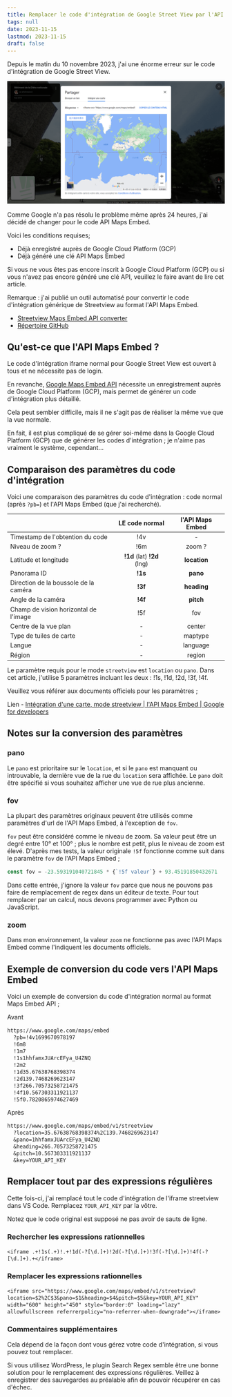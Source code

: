 ```yaml
---
title: Remplacer le code d'intégration de Google Street View par l'API Maps Embed en utilisant des expressions régulières
tags: null
date: 2023-11-15
lastmod: 2023-11-15
draft: false
---
```


Depuis le matin du 10 novembre 2023, j'ai une énorme erreur sur le code d'intégration de Google Street View.

![Code d'intégration de Google Maps Street View](../../../images/googlemap01.fr.png "© Google")

Comme Google n'a pas résolu le problème même après 24 heures, j'ai décidé de changer pour le code API Maps Embed.

Voici les conditions requises;

- Déjà enregistré auprès de Google Cloud Platform (GCP)
- Déjà généré une clé API Maps Embed

Si vous ne vous êtes pas encore inscrit à Google Cloud Platform (GCP) ou si vous n'avez pas encore généré une clé API, veuillez le faire avant de lire cet article.

Remarque : j'ai publié un outil automatisé pour convertir le code d'intégration générique de Streetview au format l'API Maps Embed.

- [Streetview Maps Embed API converter](https://profound-arithmetic-7fd00d.netlify.app)
- [Répertoire GitHub](https://github.com/mayumih387/streetview-converter)

## Qu'est-ce que l'API Maps Embed ?

Le code d'intégration iframe normal pour Google Street View est ouvert à tous et ne nécessite pas de login.

En revanche, [Google Maps Embed API](https://developers.google.com/maps/documentation/embed/get-started) nécessite un enregistrement auprès de Google Cloud Platform (GCP), mais permet de générer un code d'intégration plus détaillé.

Cela peut sembler difficile, mais il ne s'agit pas de réaliser la même vue que la vue normale.

En fait, il est plus compliqué de se gérer soi-même dans la Google Cloud Platform (GCP) que de générer les codes d'intégration ; je n'aime pas vraiment le système, cependant...

## Comparaison des paramètres du code d'intégration

Voici une comparaison des paramètres du code d'intégration : code normal (après `?pb=`) et l'API Maps Embed (que j'ai recherché).

|                                       |       LE code normal        | l'API Maps Embed |
| ------------------------------------- | :-------------------------: | :--------------: |
| Timestamp de l'obtention du code      |             !4v             |        -         |
| Niveau de zoom ?                      |             !6m             |      zoom ?      |
| Latitude et longitude                 | **!1d** (lat) **!2d** (lng) |   **location**   |
| Panorama ID                           |           **!1s**           |     **pano**     |
| Direction de la boussole de la caméra |           **!3f**           |   **heading**    |
| Angle de la caméra                    |           **!4f**           |    **pitch**     |
| Champ de vision horizontal de l'image |             !5f             |       fov        |
| Centre de la vue plan                 |              -              |      center      |
| Type de tuiles de carte               |              -              |     maptype      |
| Langue                                |              -              |     language     |
| Région                                |              -              |      region      |

Le paramètre requis pour le mode `streetview` est `location` ou `pano`. Dans cet article, j'utilise 5 paramètres incluant les deux : !1s, !1d, !2d, !3f, !4f.

Veuillez vous référer aux documents officiels pour les paramètres ;

Lien - [Intégration d'une carte, mode streetview | l'API Maps Embed | Google for developers](https://developers.google.com/maps/documentation/embed/embedding-map?hl=en#streetview_mode)

## Notes sur la conversion des paramètres

### pano

Le `pano` est prioritaire sur le `location`, et si le `pano` est manquant ou introuvable, la dernière vue de la rue du `location` sera affichée. Le `pano` doit être spécifié si vous souhaitez afficher une vue de rue plus ancienne.

### fov

La plupart des paramètres originaux peuvent être utilisés comme paramètres d'url de l'API Maps Embed, à l'exception de `fov`.

`fov` peut être considéré comme le niveau de zoom. Sa valeur peut être un degré entre 10° et 100° ; plus le nombre est petit, plus le niveau de zoom est élevé. D'après mes tests, la valeur originale `!5f` fonctionne comme suit dans le paramètre `fov` de l'API Maps Embed ;

```js
const fov = -23.593191040721845 * {`!5f valeur`} + 93.45191850432671
```

Dans cette entrée, j'ignore la valeur `fov` parce que nous ne pouvons pas faire de remplacement de regex dans un éditeur de texte. Pour tout remplacer par un calcul, nous devons programmer avec Python ou JavaScript.

### zoom

Dans mon environnement, la valeur `zoom` ne fonctionne pas avec l'API Maps Embed comme l'indiquent les documents officiels.

## Exemple de conversion du code vers l'API Maps Embed

Voici un exemple de conversion du code d'intégration normal au format Maps Embed API ;

<div class="filename">Avant</div>

```text
https://www.google.com/maps/embed
  ?pb=!4v1699670978197
  !6m8
  !1m7
  !1s1hhfamxJUArcEFya_U4ZNQ
  !2m2
  !1d35.67638768398374
  !2d139.7468269623147
  !3f266.70573258721475
  !4f10.567303311921137
  !5f0.7820865974627469
```

<div class="filename">Après</div>

```text
https://www.google.com/maps/embed/v1/streetview
  ?location=35.67638768398374%2C139.7468269623147
  &pano=1hhfamxJUArcEFya_U4ZNQ
  &heading=266.70573258721475
  &pitch=10.567303311921137
  &key=YOUR_API_KEY
```

## Remplacer tout par des expressions régulières

Cette fois-ci, j'ai remplacé tout le code d'intégration de l'iframe streetview dans VS Code. Remplacez `YOUR_API_KEY` par la vôtre.

Notez que le code original est supposé ne pas avoir de sauts de ligne.

### Rechercher les expressions rationnelles

```text
<iframe .+!1s(.+)!.+!1d(-?[\d.]+)!2d(-?[\d.]+)!3f(-?[\d.]+)!4f(-?[\d.]+).+</iframe>
```

### Remplacer les expressions rationnelles

```text
<iframe src="https://www.google.com/maps/embed/v1/streetview?location=$2%2C$3&pano=$1&heading=$4&pitch=$5&key=YOUR_API_KEY" width="600" height="450" style="border:0" loading="lazy" allowfullscreen referrerpolicy="no-referrer-when-downgrade"></iframe>
```

### Commentaires supplémentaires

Cela dépend de la façon dont vous gérez votre code d'intégration, si vous pouvez tout remplacer.

Si vous utilisez WordPress, le plugin Search Regex semble être une bonne solution pour le remplacement des expressions régulières. Veillez à enregistrer des sauvegardes au préalable afin de pouvoir récupérer en cas d'échec.
